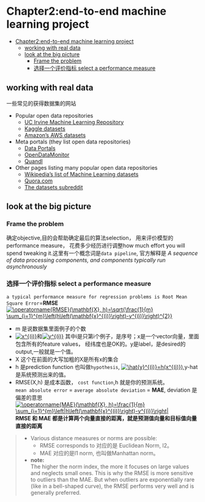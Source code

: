 <a name="no"></a>
# Chapter2:end-to-end machine learning project

  - [Chapter2:end-to-end machine learning project](#no)
    - [working with real data](#no1)
    - [look at the big picture](#no2)
      - [Frame the problem](#no21)
      - [选择一个评价指标 select a performance measure](#no22)


<a name="no1"></a>
## working with real data
一些常见的获得数据集的网站
- Popular open data repositories
  - [UC Irvine Machine Learning Repository](http://archive.ics.uci.edu/ml/index.php)
  - [Kaggle datasets](https://www.kaggle.com/datasets)
  - [Amazon’s AWS datasets](https://registry.opendata.aws/)
- Meta portals (they list open data repositories)
  - [Data Portals](http://dataportals.org/)
  - [OpenDataMonitor](https://opendatamonitor.eu/frontend/web/index.php?r=dashboard%2Findex)
  - [Quandl](https://www.quandl.com/)
- Other pages listing many popular open data repositories
  - [Wikipedia’s list of Machine Learning datasets](https://en.wikipedia.org/wiki/List_of_datasets_for_machine-learning_research)
  - [Quora.com](https://www.quora.com/Where-can-I-find-large-datasets-open-to-the-public)
  - [The datasets subreddit](https://www.reddit.com/r/datasets/)


<a name="no2"></a>
## look at the big picture
<a name="no21"></a>
### Frame the problem
确定objective,目的会帮助确定最后的算法selection， 用来评价模型的performance measure， 花费多少经历进行调整how much effort you will spend tweaking it.这里有一个概念词是`data pipeline`, 官方解释是 *A sequence of data processing components, and components typically run asynchronously*

<a name="no22"></a>
### 选择一个评价指标 select a performance measure
`a typical performance measure for regression problems is Root Mean Square Error`=**RMSE**       
<a href="https://www.codecogs.com/eqnedit.php?latex=\operatorname{RMSE}(\mathbf{X},&space;h)=\sqrt{\frac{1}{m}&space;\sum_{i=1}^{m}\left(h\left(\mathbf{x}^{(i)}\right)-y^{(i)}\right)^{2}}" target="_blank"><img src="https://latex.codecogs.com/svg.latex?\operatorname{RMSE}(\mathbf{X},&space;h)=\sqrt{\frac{1}{m}&space;\sum_{i=1}^{m}\left(h\left(\mathbf{x}^{(i)}\right)-y^{(i)}\right)^{2}}" title="\operatorname{RMSE}(\mathbf{X}, h)=\sqrt{\frac{1}{m} \sum_{i=1}^{m}\left(h\left(\mathbf{x}^{(i)}\right)-y^{(i)}\right)^{2}}" /></a>
- m 是说数据集里面例子的个数
- <a href="https://www.codecogs.com/eqnedit.php?latex=x^{(i)}" target="_blank"><img src="https://latex.codecogs.com/svg.latex?x^{(i)}" title="x^{(i)}" /></a>和<a href="https://www.codecogs.com/eqnedit.php?latex=y^{(i)}" target="_blank"><img src="https://latex.codecogs.com/svg.latex?y^{(i)}" title="y^{(i)}" /></a> 其中i是只第i个例子，是序号；x是一个vector向量，里面包含所有的feature values， 经纬度也是OK的。y是label，是desired的output,一般就是一个值。
- X 这个在前面的大写加粗的X是所有x的集合
- h 是prediction function 也叫做`hypothesis`, <a href="https://www.codecogs.com/eqnedit.php?latex=\hat{y}^{(i)}=h(x^{(i)})" target="_blank"><img src="https://latex.codecogs.com/svg.latex?\hat{y}^{(i)}=h(x^{(i)})" title="\hat{y}^{(i)}=h(x^{(i)})" /></a>,y-hat 是系统预测出来的值。
- RMSE(X,h) 是成本函数， `cost function`,h 就是你的预测系统。<br>
`mean absolute error` = `average absolute deviation` = **MAE**, deviation 是偏差的意思<br>
<a href="https://www.codecogs.com/eqnedit.php?latex=\operatorname{MAE}(\mathbf{X},&space;h)=\frac{1}{m}&space;\sum_{i=1}^{m}\left|h\left(\mathbf{x}^{(i)}\right)-y^{(i)}\right|" target="_blank"><img src="https://latex.codecogs.com/svg.latex?\operatorname{MAE}(\mathbf{X},&space;h)=\frac{1}{m}&space;\sum_{i=1}^{m}\left|h\left(\mathbf{x}^{(i)}\right)-y^{(i)}\right|" title="\operatorname{MAE}(\mathbf{X}, h)=\frac{1}{m} \sum_{i=1}^{m}\left|h\left(\mathbf{x}^{(i)}\right)-y^{(i)}\right|" /></a> <br>
**RMSE 和 MAE 都是计算两个向量直接的距离，就是预测值向量和目标值向量直接的距离**<br>
> - Various distance measures or norms are possible:       
>   - RMSE corresponds to 对应的是 Euclidean Norm, l2。       
>   - MAE 对应的是l1 norm, 也叫做Manhattan norm。               
> - **note:**       
>The higher the norm index, the more it focuses on large values and neglects small ones. This is why the RMSE is more sensitive to outliers than the MAE. But when outliers are exponentially rare (like in a bell-shaped curve), the RMSE performs very well and is generally preferred.


























